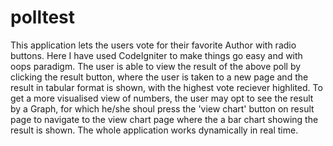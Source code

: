 # polltest
This application lets the users vote for their favorite Author with radio buttons.
Here I have used CodeIgniter to make things go easy and with oops paradigm.
The user is able to view the result of the above poll by clicking the result button, where the user is taken to a new page and the result in tabular format is shown, with the highest vote reciever highlited.
To get a more visualised view of numbers, the user may opt to see the result by a Graph, for which he/she shoul press the 'view chart' button on result page to navigate to the view chart page where the a bar chart showing the result is shown.
The whole application works dynamically in real time.
